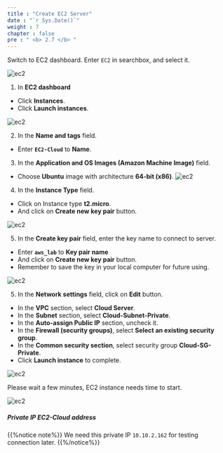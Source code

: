 ```yaml
---
title : "Create EC2 Server"
date : "`r Sys.Date()`"
weight : 7
chapter : false
pre : " <b> 2.7 </b> "
---
```


Switch to EC2 dashboard. Enter `EC2` in searchbox, and select it.

![ec2](/aws-fcj/images/2.cloudserver/ec-01.png)

1. In **EC2 dashboard**
  + Click **Instances**.
  + Click **Launch instances**.

![ec2](/aws-fcj/images/2.cloudserver/ec-02.png)


2. In the **Name and tags** field.
  + Enter **`EC2-Cloud`** to **Name**.
3. In the **Application and OS Images (Amazon Machine Image)** field.
  + Choose **Ubuntu** image with architecture **64-bit (x86)**.
![ec2](/aws-fcj/images/2.cloudserver/ec-03.png)

4. In the **Instance Type** field.
 + Click on Instance type **t2.micro**.
 + And click on **Create new key pair** button.
 
![ec2](/aws-fcj/images/2.cloudserver/ec-04.png)

5. In the **Create key pair** field, enter the key name to connect to server.
 + Enter **`aws_lab`** to **Key pair name**
 + And click on **Create new key pair** button.
 + Remember to save the key in your local computer for future using.

![ec2](/aws-fcj/images/2.cloudserver/ec-05.png)

5. In the **Network settings** field, click on **Edit** button.
  + In the **VPC** section, select **Cloud Server**.
  + In the **Subnet** section, select **Cloud-Subnet-Private**.
  + In the **Auto-assign Public IP** section, uncheck it.
  + In the **Firewall (security groups)**, select **Select an existing security group**.
  + In the **Common security section**, select security group **Cloud-SG-Private**.
  + Click **Launch instance** to complete.

![ec2](/aws-fcj/images/2.cloudserver/ec-06.png)

Please wait a few minutes, EC2 instance needs time to start.

![ec2](/aws-fcj/images/2.cloudserver/ec-07.png)


##### Private IP EC2-Cloud address

{{%notice note%}}
We need this private IP `10.10.2.162` for testing connection later.
{{%/notice%}}